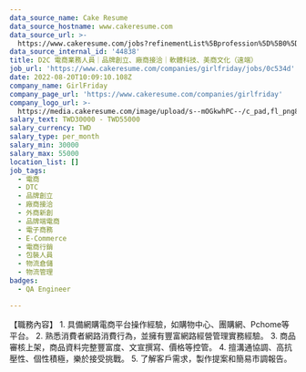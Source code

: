 ```yaml
---
data_source_name: Cake Resume
data_source_hostname: www.cakeresume.com
data_source_url: >-
  https://www.cakeresume.com/jobs?refinementList%5Bprofession%5D%5B0%5D=engineering_qa-engineer&refinementList%5Bsalary_type%5D=per_month&refinementList%5Bsalary_currency%5D=TWD&range%5Bsalary_range%5D%5Bmax%5D=600000
data_source_internal_id: '44838'
title: D2C 電商業務人員｜品牌創立、廠商接洽｜軟體科技、美商文化（遠端）
job_url: 'https://www.cakeresume.com/companies/girlfriday/jobs/0c534d'
date: 2022-08-20T10:09:10.108Z
company_name: GirlFriday
company_page_url: 'https://www.cakeresume.com/companies/girlfriday'
company_logo_url: >-
  https://media.cakeresume.com/image/upload/s--mOGkwhPC--/c_pad,fl_png8,h_200,w_200/v1660989479/njcarlaz2hc2ftjhpixu.png
salary_text: TWD30000 - TWD55000
salary_currency: TWD
salary_type: per_month
salary_min: 30000
salary_max: 55000
location_list: []
job_tags:
  - 電商
  - DTC
  - 品牌創立
  - 廠商接洽
  - 外商新創
  - 品牌端電商
  - 電子商務
  - E-Commerce
  - 電商行銷
  - 包裝人員
  - 物流倉儲
  - 物流管理
badges:
  - QA Engineer

---
```


【職務內容】 1. 具備網購電商平台操作經驗，如購物中心、團購網、Pchome等平台。 2. 熟悉消費者網路消費行為，並擁有豐富網路經營管理實務經驗。 3. 商品審核上架，商品資料完整豐富度、文宣撰寫、價格等控管。 4. 擅溝通協調、高抗壓性、個性積極，樂於接受挑戰。 5. 了解客戶需求，製作提案和簡易市調報告。